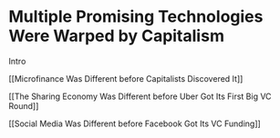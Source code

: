 # Multiple Promising Technologies Were Warped by Capitalism

Intro

[[Microfinance Was Different before Capitalists Discovered It]] 

[[The Sharing Economy Was Different before Uber Got Its First Big VC Round]]

[[Social Media Was Different before Facebook Got Its VC Funding]]


